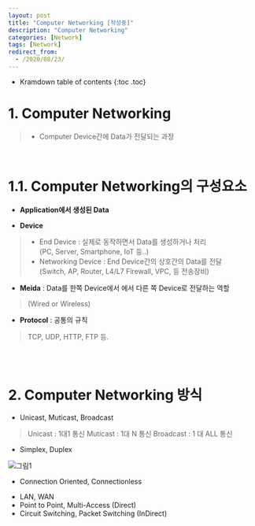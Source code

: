 ```yaml
---
layout: post
title: "Computer Networking [작성중]"
description: "Computer Networking"
categories: [Network]
tags: [Network]
redirect_from:
  - /2020/08/23/
---
```


* Kramdown table of contents
{:toc .toc}

# 1. Computer Networking
> - Computer Device간에 Data가 전달되는 과정

<br>

# 1.1. Computer Networking의 구성요소

- **Application에서 생성된 Data**

- **Device**

> - End Device : 실제로 동작하면서 Data를 생성하거나 처리   
>   (PC, Server, Smartphone, IoT 등..)
> - Networking Device : End Device간의 상호간의 Data를 전달   
>   (Switch, AP, Router, L4/L7 Firewall, VPC, 등 전송장비)

- **Meida** : Data를 한쪽 Device에서 에서 다른 쪽 Device로 전달하는 역할

> (Wired or Wireless)

- **Protocol** : 공통의 규칙

> TCP, UDP, HTTP, FTP 등.

<br><br>

# 2. Computer Networking 방식

- Unicast, Muticast, Broadcast

> Unicast : 1대1 통신
> Muticast : 1대 N 통신
> Broadcast : 1 대 ALL 통신

- Simplex, Duplex
>
![그림1](https://user-images.githubusercontent.com/69279022/91070504-c8a26400-e671-11ea-9e6a-73d040f8538b.png)

- Connection Oriented, Connectionless

> 
- LAN, WAN
- Point to Point, Multi-Access (Direct)
- Circuit Switching, Packet Switching (InDirect)